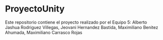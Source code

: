 # ProyectoUnity
Este repositorio contiene el proyecto realizado por el Equipo 5: 
Alberto Jashua Rodriguez Villegas,
Jeovani Hernandez Bastida,
Maximiliano Benitez Ahumada,
Maximiliano Carrasco Rojas 
